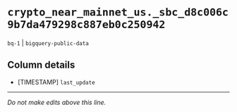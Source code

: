 # `crypto_near_mainnet_us._sbc_d8c006c9b7da479298c887eb0c250942`
`bq-1` | `bigquery-public-data`

## Column details
* [TIMESTAMP] `last_update`

-------------------------------------------------------------------------------
*Do not make edits above this line.*
